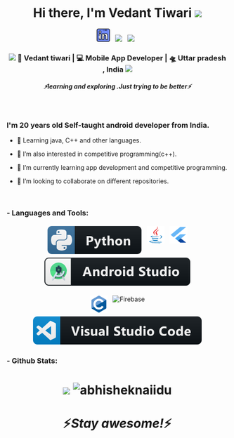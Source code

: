 <div align="center">
   <h1>Hi there, I'm Vedant Tiwari</a> <img src="https://media.giphy.com/media/hvRJCLFzcasrR4ia7z/giphy.gif" width="25px"> </h1>
</div>

<p align='center'>
   <a href="https://www.linedin.com/in/vedant-tiwari-778b6121a/"><img height="30" src="https://raw.githubusercontent.com/8bithemant/8bithemant/master/linkedin.png?raw=true"></a>&nbsp;&nbsp;
    <a href="https://www.instagram.com/vedant.690/"><img height="30" src="https://gist.githubusercontent.com/jemminger/91c69559f5ce1cc45cecc1f2614325c6/raw/809bb0a961444f293a1e65fa4ead494bd93a77c6/instagram.svg"></a>&nbsp;&nbsp;
       <a href="mailto: tiwarivedant.1690@gmail.com"><img height="30" src="https://camo.githubusercontent.com/9f8403b6cb58d427fe1fcaafdf1cf00299d0bf2ef53b14a5e32e66ccf657876d/68747470733a2f2f63646e2e737667706f726e2e636f6d2f6c6f676f732f676f6f676c652d676d61696c2e737667"></a>&nbsp;&nbsp;

<div align="center">
<h3><img src="https://media.giphy.com/media/WUlplcMpOCEmTGBtBW/giphy.gif" width="30"> 🙎 Vedant tiwari | 💻 Mobile App Developer | 🛸 Uttar pradesh , India <img src="https://media.giphy.com/media/WUlplcMpOCEmTGBtBW/giphy.gif" width="30"></h3>
</div>



 
 <h5 align="center">
   <i>⚡️learning and exploring .Just trying to be better⚡️</i>
  </h5>
 
 
<br />

  <h3> I'm 20 years old Self-taught android developer from India.</h3>
</p>

- 🥀 Learning java, C++ and other languages.
   
- 👀 I’m also interested in competitive programming(c++).

- 🌱 I’m currently learning app development and competitive programming.

- 💞️ I’m looking to collaborate on different repositories.

<!--  -->

</p>

<br />

### - Languages and Tools:

<p align="center">
<!--   <img src="https://reactnative.dev/img/header_logo.svg"  width="40" height="40" alt="ReactNative" style="vertical-align:top; margin:4px"> -->
  <img src="https://raw.githubusercontent.com/8bithemant/8bithemant/master/svg/dev/languages/python.svg"   alt="python" style="vertical-align:top; margin:4px">
<!--   <img src="https://raw.githubusercontent.com/devicons/devicon/master/icons/mysql/mysql-original-wordmark.svg"  width="50" height="40" alt="Mysql" style="vertical-align:top; margin:4px"> -->
  <img src="https://raw.githubusercontent.com/devicons/devicon/master/icons/java/java-original.svg" width="40" height="40" alt="java" style="vertical-align:top; margin:4px">
  <img src="https://raw.githubusercontent.com/dnfield/flutter_svg/7d374d7107561cbd906d7c0ca26fef02cc01e7c8/example/assets/flutter_logo.svg?sanitize=true" width="40" height="40" alt="gits" style="vertical-align:top; margin:4px">
<!--   <img src="https://raw.githubusercontent.com/MikeCodesDotNET/ColoredBadges/master/svg/dev/services/codechef.svg"  alt="CodeChef" style="vertical-align:top; margin:4px"> -->
  <img src="https://raw.githubusercontent.com/MikeCodesDotNET/ColoredBadges/master/svg/dev/tools/android_studio_colour.svg" alt="Android Studio" style="vertical-align:top; margin:4px"></p>
   <p align="center">
  <img src="https://raw.githubusercontent.com/devicons/devicon/master/icons/c/c-original.svg"  width="40" height="40" alt="c++" style="vertical-align:top; margin:4px">
  <img src="https://www.vectorlogo.zone/logos/firebase/firebase-icon.svg" width="40" height="40" alt="Firebase" style="vertical-align:top; margin:4px">

  <img src="https://raw.githubusercontent.com/8bithemant/8bithemant/master/svg/dev/tools/visualstudio_code.svg" alt="vscode" style="vertical-align:top; margin:4px">
</p>
</p>

### - Github Stats:

<h1 align='center'>
<img src="https://github-readme-stats.vercel.app/api/top-langs/?username=DaRkSoUl1690&htitle_color=ffffff&text_color=c9cacc&icon_color=2bbc8a&bg_color=1d1f21&langs_count=4" />
      <img src="https://github-readme-stats.vercel.app/api?username=DaRkSoUl1690&show_icons=true&theme=gotham" alt="abhisheknaiidu" />
  </h1> 
</a>

<h1 align='center'>⚡️<i>Stay awesome!</i>⚡️</h1>


